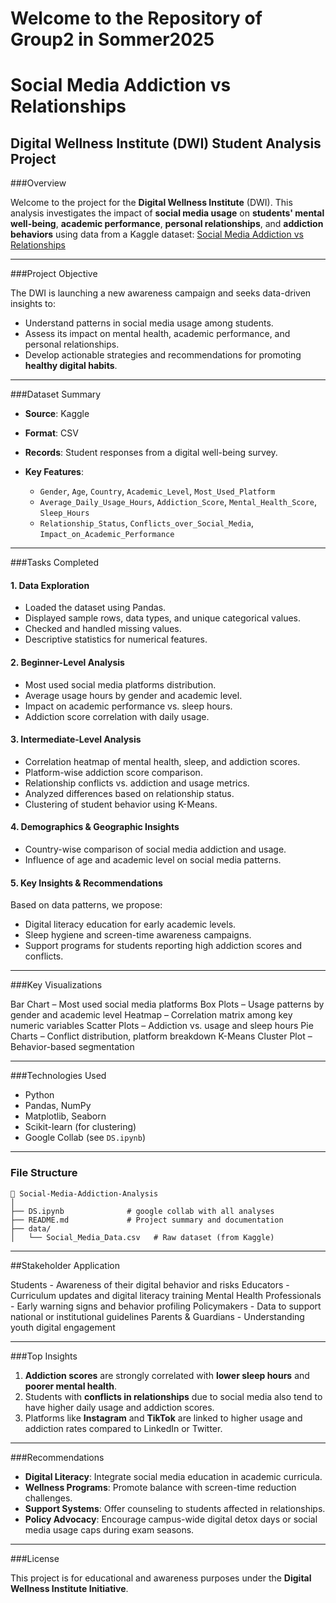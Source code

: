 # Welcome to the Repository of Group2 in Sommer2025

# Social Media Addiction vs Relationships

## Digital Wellness Institute (DWI) Student Analysis Project

###Overview

Welcome to the project for the **Digital Wellness Institute** (DWI). This analysis investigates the impact of **social media usage** on **students' mental well-being**, **academic performance**, **personal relationships**, and **addiction behaviors** using data from a Kaggle dataset:
[Social Media Addiction vs Relationships](https://www.kaggle.com/datasets/adilshamim8/social-media-addiction-vs-relationships/data)

---

###Project Objective

The DWI is launching a new awareness campaign and seeks data-driven insights to:

* Understand patterns in social media usage among students.
* Assess its impact on mental health, academic performance, and personal relationships.
* Develop actionable strategies and recommendations for promoting **healthy digital habits**.

---

###Dataset Summary

* **Source**: Kaggle
* **Format**: CSV
* **Records**: Student responses from a digital well-being survey.
* **Key Features**:

  * `Gender`, `Age`, `Country`, `Academic_Level`, `Most_Used_Platform`
  * `Average_Daily_Usage_Hours`, `Addiction_Score`, `Mental_Health_Score`, `Sleep_Hours`
  * `Relationship_Status`, `Conflicts_over_Social_Media`, `Impact_on_Academic_Performance`

---

###Tasks Completed

#### 1. Data Exploration

* Loaded the dataset using Pandas.
* Displayed sample rows, data types, and unique categorical values.
* Checked and handled missing values.
* Descriptive statistics for numerical features.

#### 2. Beginner-Level Analysis

* Most used social media platforms distribution.
* Average usage hours by gender and academic level.
* Impact on academic performance vs. sleep hours.
* Addiction score correlation with daily usage.

#### 3. Intermediate-Level Analysis

* Correlation heatmap of mental health, sleep, and addiction scores.
* Platform-wise addiction score comparison.
* Relationship conflicts vs. addiction and usage metrics.
* Analyzed differences based on relationship status.
* Clustering of student behavior using K-Means.

#### 4. Demographics & Geographic Insights

* Country-wise comparison of social media addiction and usage.
* Influence of age and academic level on social media patterns.

#### 5. Key Insights & Recommendations

Based on data patterns, we propose:

* Digital literacy education for early academic levels.
* Sleep hygiene and screen-time awareness campaigns.
* Support programs for students reporting high addiction scores and conflicts.

---

###Key Visualizations

Bar Chart               – Most used social media platforms
Box Plots               – Usage patterns by gender and academic level
Heatmap                 – Correlation matrix among key numeric variables
Scatter Plots           – Addiction vs. usage and sleep hours
Pie Charts              – Conflict distribution, platform breakdown
K-Means Cluster Plot    – Behavior-based segmentation

---

###Technologies Used

* Python
* Pandas, NumPy
* Matplotlib, Seaborn
* Scikit-learn (for clustering)
* Google Collab (see `DS.ipynb`)

---

### File Structure

```
📁 Social-Media-Addiction-Analysis
│
├── DS.ipynb              # google collab with all analyses
├── README.md             # Project summary and documentation
├── data/
│   └── Social_Media_Data.csv   # Raw dataset (from Kaggle)
```

---

##Stakeholder	Application

Students                        	- Awareness of their digital behavior and risks
Educators                       	- Curriculum updates and digital literacy training
Mental Health Professionals      	- Early warning signs and behavior profiling
Policymakers                    	- Data to support national or institutional guidelines
Parents & Guardians             	- Understanding youth digital engagement

---

###Top Insights

1. **Addiction scores** are strongly correlated with **lower sleep hours** and **poorer mental health**.
2. Students with **conflicts in relationships** due to social media also tend to have higher daily usage and addiction scores.
3. Platforms like **Instagram** and **TikTok** are linked to higher usage and addiction rates compared to LinkedIn or Twitter.

---

###Recommendations

* **Digital Literacy**: Integrate social media education in academic curricula.
* **Wellness Programs**: Promote balance with screen-time reduction challenges.
* **Support Systems**: Offer counseling to students affected in relationships.
* **Policy Advocacy**: Encourage campus-wide digital detox days or social media usage caps during exam seasons.

---

###License

This project is for educational and awareness purposes under the **Digital Wellness Institute Initiative**.
